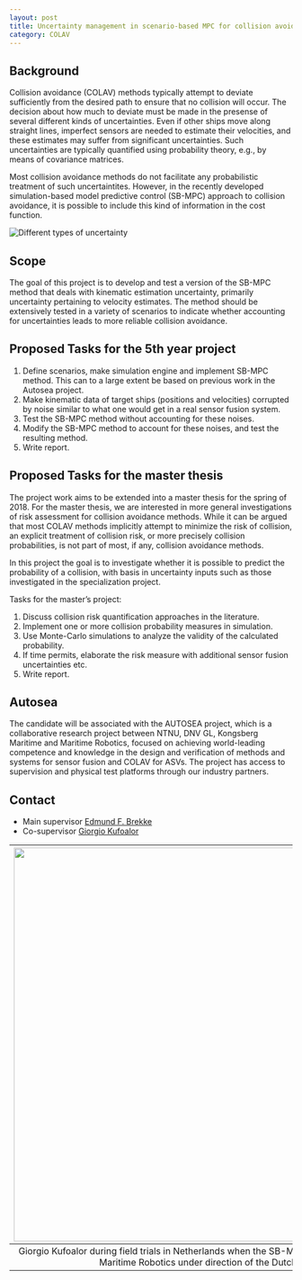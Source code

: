 ```yaml
---
layout: post
title: Uncertainty management in scenario-based MPC for collision avoidance
category: COLAV
---
```

## Background
Collision avoidance (COLAV) methods typically attempt to deviate sufficiently from the desired path to ensure that no collision will occur. The decision about how much to deviate must be made in the presense of several different kinds of uncertainties. Even if other ships move along straight lines, imperfect sensors are needed to estimate their velocities, and these estimates may suffer from significant uncertainties. Such uncertainties are typically quantified using probability theory, e.g., by means of covariance matrices. 

Most collision avoidance methods do not facilitate any probabilistic treatment of such uncertaintites. However, in the recently developed simulation-based model predictive control (SB-MPC) approach to collision avoidance, it is possible to include this kind of information in the cost function. 

![Different types of uncertainty]({{site.url}}/assets/uncertainties.png)

## Scope
The goal of this project is to develop and test a version of the SB-MPC method that deals with kinematic estimation uncertainty, primarily uncertainty pertaining to velocity estimates. The method should be extensively tested in a variety of scenarios to indicate whether accounting for uncertainties leads to more reliable collision avoidance.  

## Proposed Tasks for the 5th year project

1. Define scenarios, make simulation engine and implement SB-MPC method. This can to a large extent be based on previous work in the Autosea project.
2. Make kinematic data of target ships (positions and velocities) corrupted by noise similar to what one would get in a real sensor fusion system. 
3. Test the SB-MPC method without accounting for these noises. 
4. Modify the SB-MPC method to account for these noises, and test the resulting method.
5. Write report. 

## Proposed Tasks for the master thesis

The project work aims to be extended into a master thesis for the spring of 2018.  For the master thesis, we are interested in more general investigations of risk assessment for collision avoidance methods. While it can be argued that most COLAV methods implicitly attempt to minimize the risk of collision, an explicit treatment of collision risk, or more precisely collision probabilities, is not part of most, if any, collision avoidance methods. 

In this project the goal is to investigate whether it is possible to predict the probability of a collision, with basis in uncertainty inputs such as those investigated in the specialization project. 

Tasks for the master’s project:

1. Discuss collision risk quantification approaches in the literature.
2. Implement one or more collision probability measures in simulation.
3. Use Monte-Carlo simulations to analyze the validity of the calculated probability.
4. If time permits, elaborate the risk measure with additional sensor fusion uncertainties etc.
5. Write report.

## Autosea
The candidate will be associated with the AUTOSEA project, which is a collaborative research project between NTNU, DNV GL, Kongsberg Maritime and Maritime Robotics, focused on achieving world-leading competence and knowledge in the design and verification of methods and systems for sensor fusion and COLAV for ASVs. The project has access to supervision and physical test platforms through our industry partners.

## Contact
- Main supervisor [Edmund F. Brekke](http://www.ntnu.no/ansatte/edmundfo)
- Co-supervisor [Giorgio Kufoalor](https://www.ntnu.edu/employees/kufoalor)

|<img src="{{site.url}}/assets/giorgio-den-helder.jpeg" width="700">|
|:---:|
|Giorgio Kufoalor during field trials in Netherlands when the SB-MPC method was tested by Maritime Robotics under direction of the Dutch navy. |

